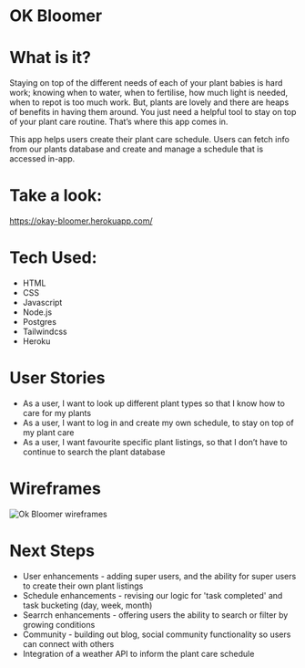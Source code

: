 # OK Bloomer

# What is it?
Staying on top of the different needs of each of your plant babies is hard work; knowing when to water, when to fertilise, how much light is needed, when to repot is too much work. But, plants are lovely and there are heaps of benefits in having them around. You just need a helpful tool to stay on top of your plant care routine. That’s where this app comes in.

This app helps users create their plant care schedule. Users can fetch info from our plants database and create and manage a schedule that is accessed in-app.

# Take a look:
https://okay-bloomer.herokuapp.com/

# Tech Used:
- HTML
- CSS
- Javascript
- Node.js
- Postgres
- Tailwindcss
- Heroku

# User Stories
- As a user, I want to look up different plant types so that I know how to care for my plants
- As a user, I want to log in and create my own schedule, to stay on top of my plant care
- As a user, I want favourite specific plant listings, so that I don’t have to continue to search the plant database

# Wireframes
![Ok Bloomer wireframes](https://media.giphy.com/media/dQK5PmRLUtNWmGk1d1/giphy.gif)

# Next Steps
- User enhancements - adding super users, and the ability for super users to create their own plant listings 
- Schedule enhancements - revising our logic for 'task completed' and task bucketing (day, week, month)
- Searrch enhancements - offering users the ability to search or filter by growing conditions
- Community - building out blog, social community functionality so users can connect with others
- Integration of a weather API to inform the plant care schedule
